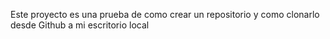 Este proyecto es una prueba de como crear un repositorio y como clonarlo desde Github a mi escritorio local 
